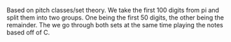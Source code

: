 
Based on pitch classes/set theory. We take the first 100 digits from pi and
split them into two groups. One being the first 50 digits, the other being the
remainder. The we go through both sets at the same time playing the notes based
off of C.
